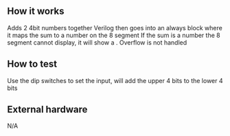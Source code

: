 <!---

This file is used to generate your project datasheet. Please fill in the information below and delete any unused
sections.

You can also include images in this folder and reference them in the markdown. Each image must be less than
512 kb in size, and the combined size of all images must be less than 1 MB.
-->

## How it works

Adds 2 4bit numbers together
Verilog then goes into an always block where it maps the sum to a number on the 8 segment
If the sum is a number the 8 segment cannot display, it will show a .
Overflow is not handled

## How to test

Use the dip switches to set the input, will add the upper 4 bits to the lower 4 bits

## External hardware

N/A
